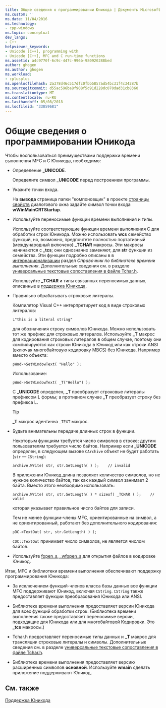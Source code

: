 ```yaml
---
title: Общие сведения о программировании Юникода | Документы Microsoft
ms.custom: ''
ms.date: 11/04/2016
ms.technology:
- cpp-windows
ms.topic: conceptual
dev_langs:
- C++
helpviewer_keywords:
- Unicode [C++], programming with
- Unicode [C++], MFC and C run-time functions
ms.assetid: a4c9770f-6c9c-447c-996b-980920288bed
author: ghogen
ms.author: ghogen
ms.workload:
- cplusplus
ms.openlocfilehash: 2a378d46c517dfc0fbb5857ad54bc31f4c34287b
ms.sourcegitcommit: d55ac596ba8f908f5d91d228dc070dad31cb8360
ms.translationtype: MT
ms.contentlocale: ru-RU
ms.lasthandoff: 05/08/2018
ms.locfileid: "33859681"
---
```

# <a name="unicode-programming-summary"></a>Общие сведения о программировании Юникода
Чтобы воспользоваться преимуществами поддержки времени выполнения MFC и C Юникода, необходимо:  
  
-   Определение **_UNICODE**.  
  
     Определите символ **_UNICODE** перед построением программы.  
  
-   Укажите точки входа.  
  
     На **вывода** страница папки "компоновщик" в проекте [страницы свойств](../ide/property-pages-visual-cpp.md) диалогового окна задайте символ точки входа **wWinMainCRTStartup**.  
  
-   Используйте переносимые функции времени выполнения и типы.  
  
     Используйте соответствующие функции времени выполнения C для обработки строк Юникода. Можно использовать **wcs** семейство функций, но, возможно, предпочтете полностью портативный (международный включено) **_TCHAR** макросы. Эти макросы начинаются с **_tcs**; они однозначно заменяют, для **str** функции из семейства. Эти функции подробно описаны в в [интернационализации](../c-runtime-library/internationalization.md) раздел *Справочник по библиотеке времени выполнения*. Дополнительные сведения см. в разделе [универсальные текстовые сопоставления в файле Tchar.h](../text/generic-text-mappings-in-tchar-h.md).  
  
     Используйте **_TCHAR** и типы связанных переносимых данных, описанные в [поддержка Юникода](../text/support-for-unicode.md).  
  
-   Правильно обрабатывать строковые литералы.  
  
     Компилятор Visual C++ интерпретирует код в виде строковых литералов:  
  
    ```  
    L"this is a literal string"  
    ```  
  
     для обозначения строку символов Юникода. Можно использовать тот же префикс для строковых литералов. Используйте **_T** макрос для кодирования строковых литералов в общем случае, поэтому они компилируются как строки Юникода в Юникод или как строки ANSI (включая многобайтовую кодировку MBCS) без Юникода. Например вместо объекта:  
  
    ```  
    pWnd->SetWindowText( "Hello" );  
    ```  
  
     Использование:  
  
    ```  
    pWnd->SetWindowText( _T("Hello") );  
    ```  
  
     С **_UNICODE** определен, **_T** преобразует строковые литералы префиксом L формы; в противном случае **_T** преобразует строку без префикса L.  
  
    > [!TIP]
    >  **_T** макрос идентична `_TEXT` макрос.  
  
-   Будьте внимательны передаче длинных строк в функции.  
  
     Некоторым функциям требуется число символов в строке; другим пользователям требуется число байтов. Например если **_UNICODE** определен, в следующем вызове `CArchive` объект не будет работать (`str` — `CString`):  
  
    ```  
    archive.Write( str, str.GetLength( ) );    // invalid  
    ```  
  
     В приложении Юникод длина позволяет количество символов, но не нужное количество байтов, так как каждый символ занимает 2 байта. Вместо этого необходимо использовать:  
  
    ```  
    archive.Write( str, str.GetLength( ) * sizeof( _TCHAR ) );    // valid  
    ```  
  
     которая указывает правильное число байтов для записи.  
  
     Тем не менее функции-члены MFC, ориентированные на символ, а не ориентированный, работают без дополнительного кодирования:  
  
    ```  
    pDC->TextOut( str, str.GetLength( ) );  
    ```  
  
     `CDC::TextOut` принимает число символов, не является числом байтов.  
  
-   Используйте [fopen_s, _wfopen_s](../c-runtime-library/reference/fopen-s-wfopen-s.md) для открытия файлов в кодировке Юникод.  
  
 Итак, MFC и библиотеки времени выполнения обеспечивают поддержку программирования Юникода:  
  
-   За исключением функций-членов класса базы данных все функции MFC поддерживают Юникод, включая `CString`. `CString` также предоставляет функции преобразования Юникода или ANSI.  
  
-   Библиотека времени выполнения предоставляет версии Юникода для всех функций обработки строк. (Библиотека времени выполнения также предоставляет переносимые версии, подходящие для Юникода или для многобайтовой Кодировки. Это **_tcs** макросы.)  
  
-   Tchar.h предоставляет переносимые типы данных и **_T** макрос для трансляции строковые литералы и символы. Дополнительные сведения см. в разделе [универсальные текстовые сопоставления в файле Tchar.h](../text/generic-text-mappings-in-tchar-h.md).  
  
-   Библиотека времени выполнения предоставляет версию расширенных символов **основной**. Используйте **wmain** сделать приложение поддерживают Юникод.  
  
## <a name="see-also"></a>См. также  
 [Поддержка Юникода](../text/support-for-unicode.md)